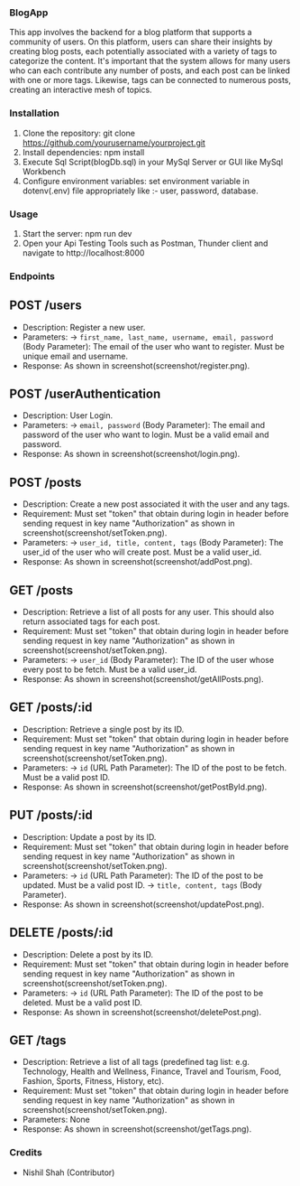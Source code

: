 ### BlogApp
This app involves the backend for a blog platform that supports a community of users. On this platform, users can share their insights by creating blog posts, each potentially associated with a variety of tags to categorize the content. It's important that the system allows for many users who can each contribute any number of posts, and each post can be linked with one or more tags. Likewise, tags can be connected to numerous posts, creating an interactive mesh of topics.

### Installation
1. Clone the repository: git clone https://github.com/yourusername/yourproject.git
2. Install dependencies: npm install
3. Execute Sql Script(blogDb.sql) in your MySql Server or GUI like MySql Workbench
4. Configure environment variables: set environment variable in dotenv(.env) file appropriately like :- user, password, database.
   
### Usage

1. Start the server: npm run dev
2. Open your Api Testing Tools such as Postman, Thunder client and navigate to http://localhost:8000

### Endpoints

## POST /users 
  - Description: Register a new user.
  - Parameters:
      -> `first_name, last_name, username, email, password` (Body Parameter): The email of the user who want to register. Must be unique email and username.
  - Response: As shown in screenshot(screenshot/register.png).
    
## POST /userAuthentication
  - Description: User Login.
  - Parameters:
      -> `email, password` (Body Parameter): The email and password of the user who want to login. Must be a valid email and password.
  - Response: As shown in screenshot(screenshot/login.png).
    
## POST /posts
  - Description: Create a new post associated it with the user and any tags.
  - Requirement: Must set "token" that obtain during login in header before sending request in key name "Authorization" as shown in screenshot(screenshot/setToken.png).
  - Parameters:
      -> `user_id, title, content, tags` (Body Parameter): The user_id of the user who will create post. Must be a valid user_id.
  - Response: As shown in screenshot(screenshot/addPost.png).
      
## GET /posts
  - Description: Retrieve a list of all posts for any user. This should also return associated tags for each post.
  - Requirement: Must set "token" that obtain during login in header before sending request in key name "Authorization" as shown in screenshot(screenshot/setToken.png).
  - Parameters:
      -> `user_id` (Body Parameter): The ID of the user whose every post to be fetch. Must be a valid user_id.
  - Response: As shown in screenshot(screenshot/getAllPosts.png).
    
## GET /posts/:id
  - Description: Retrieve a single post by its ID.
  - Requirement: Must set "token" that obtain during login in header before sending request in key name "Authorization" as shown in screenshot(screenshot/setToken.png).
  - Parameters:
      -> `id` (URL Path Parameter): The ID of the post to be fetch. Must be a valid post ID.
  - Response: As shown in screenshot(screenshot/getPostById.png).
      
## PUT /posts/:id
  - Description: Update a post by its ID.
  - Requirement: Must set "token" that obtain during login in header before sending request in key name "Authorization" as shown in screenshot(screenshot/setToken.png).
  - Parameters:
      -> `id` (URL Path Parameter): The ID of the post to be updated. Must be a valid post ID.
      -> `title, content, tags` (Body Parameter).
  - Response: As shown in screenshot(screenshot/updatePost.png).
    
## DELETE /posts/:id
  - Description:  Delete a post by its ID.
  - Requirement: Must set "token" that obtain during login in header before sending request in key name "Authorization" as shown in screenshot(screenshot/setToken.png).
  - Parameters:
      -> `id` (URL Path Parameter): The ID of the post to be deleted. Must be a valid post ID.
  - Response: As shown in screenshot(screenshot/deletePost.png).
    
## GET /tags
  - Description: Retrieve a list of all tags (predefined tag list: e.g. Technology, Health and Wellness, Finance, Travel and Tourism, Food, Fashion, Sports, Fitness, History, etc).
  - Requirement: Must set "token" that obtain during login in header before sending request in key name "Authorization" as shown in screenshot(screenshot/setToken.png).
  - Parameters: None
  - Response: As shown in screenshot(screenshot/getTags.png).


### Credits

- Nishil Shah (Contributor)

  
